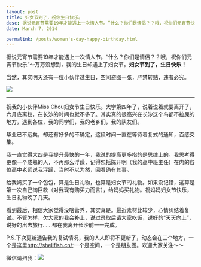 ```yaml
---
layout: post
title: 妇女节到了，祝你生日快乐。
desc: 据说元宵节需要19年才能遇上一次情人节。“什么？你们是情侣？？哦，祝你们元宵节快乐”～万万没想到，我的生日却遇上了妇女节。<strong>妇女节到了，生日快乐！</strong>
date: March 7, 2014

permalink: /posts/women's-day-happy-birthday.html
---
```

据说元宵节需要19年才能遇上一次情人节。“什么？你们是情侣？？哦，祝你们元宵节快乐”～万万没想到，我的生日却遇上了妇女节。<strong>妇女节到了，生日快乐！</strong>

当然，其实明天还有一位小伙伴过生日，空间盗图一张，严禁转贴，违者必究。

<img src="http://shellfish.cn/img/chou.jpeg" class="wrapper"/><br/>
- - -

祝我的小伙伴Miss Chou妇女节生日快乐。大学第四年了，说着说着就要离开了，六月底离校，在长沙的时间也就不多了。其实真的很高兴在长沙这个鸟都不拉屎的地方，遇到各位，我的同学们，我的老乡们，我的队友们。

毕业已不远矣，却还有好多的不确定，这段时间一直在等待着复式的通知，百感交集。

我一直觉得大四是我提升最快的一年，我说的提高更多指的是思维上的。我思考得更像一个成熟的人，不再那么浮躁，记得包括陈开明（我的高中班主任）在内的各位高中老师说我浮躁，当时不以为然，回看确有其事。

给我妈买了一个包包，算是生日礼物，也算是妇女节的礼物。如果没记错，这算是第一次自己掏巨款（对我现有购买力而言），给妈妈买礼物。祝妈妈妇女节快乐，生日礼物晚了几天。

看到最后，相信大家觉得没啥营养，其实真是。最近素材比较少，心情纠结着复试。不管怎样，欠大家的我会补上，说过录取后请大家吃饭，说好的“天天向上”，说好的出去旅行……都在我离开长沙前一一完成。

P.S.下次更新通告我的复试情况，我的人人即将不更新了，动态会在三个地方，一个是这里<http://shellfish.cn/>;一个是空间，一个是朋友圈。欢迎大家关注～～

微信请扫我：<img src="http://shellfish.cn/img/WeChat.jpg"/>
